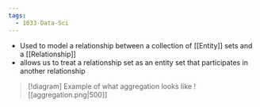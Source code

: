 ```yaml
---
tags:
  - 1033-Data-Sci
---
```

- Used to model a relationship between a collection of [[Entity]] sets and a [[Relationship]]
- allows us to treat a relationship set as an entity set that participates in another relationship

> [!diagram] Example of what aggregation looks like
> ![[aggregation.png|500]]
